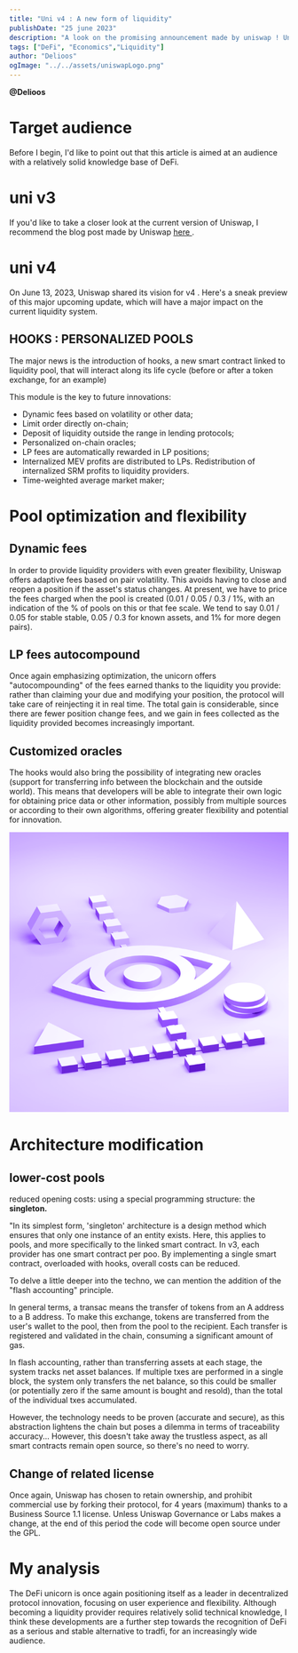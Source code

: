 ```yaml
---
title: "Uni v4 : A new form of liquidity"
publishDate: "25 june 2023"
description: "A look on the promising announcement made by uniswap ! Uni v4 and hooks"
tags: ["DeFi", "Economics","Liquidity"]
author: "Delioos"
ogImage: "../../assets/uniswapLogo.png"
---
```

__@Delioos__
# Target audience
Before I begin, I'd like to point out that this article is aimed at an audience with a relatively solid knowledge base of DeFi.

# uni v3
If you'd like to take a closer look at the current version of Uniswap, I recommend the blog post made by Uniswap <a href="https://blog.uniswap.org/uniswap-v3"> here </a>.
# uni v4

On June 13, 2023, Uniswap shared its vision for v4 . Here's a sneak preview of this major upcoming update, which will have a major impact on the current liquidity system.
## **HOOKS : PERSONALIZED POOLS**

The major news is the introduction of hooks, a new smart contract linked to liquidity pool, that will interact along its life cycle (before or after  a token exchange, for an example)

This module is the key to future innovations:

- Dynamic fees based on volatility or other data;
- Limit order directly on-chain;
- Deposit of liquidity outside the range in lending protocols;
- Personalized on-chain oracles;
- LP fees are automatically rewarded in LP positions;
- Internalized MEV profits are distributed to LPs. Redistribution of internalized SRM profits to liquidity providers.
- Time-weighted average market maker;

# Pool optimization and flexibility

## Dynamic fees

In order to provide liquidity providers with even greater flexibility, Uniswap offers adaptive fees based on pair volatility. This avoids having to close and reopen a position if the asset's status changes. At present, we have to price the fees charged when the pool is created (0.01 / 0.05 / 0.3 / 1%, with an indication of the % of pools on this or that fee scale. We tend to say 0.01 / 0.05 for stable stable, 0.05 / 0.3 for known assets, and 1% for more degen pairs).

## LP fees autocompound

Once again emphasizing optimization, the unicorn offers "autocompounding" of the fees earned thanks to the liquidity you provide: rather than claiming your due and modifying your position, the protocol will take care of reinjecting it in real time. The total gain is considerable, since there are fewer position change fees, and we gain in fees collected as the liquidity provided becomes increasingly important.

## Customized oracles

The hooks would also bring the possibility of integrating new oracles (support for transferring info between the blockchain and the outside world). This means that developers will be able to integrate their own logic for obtaining price data or other information, possibly from multiple sources or according to their own algorithms, offering greater flexibility and potential for innovation.

![abstract image of geometrical shapes forming an eye](../../assets/oracles.png)

# Architecture modification

## lower-cost pools

reduced opening costs: using a special programming structure: the **singleton.**

"In its simplest form, 'singleton' architecture is a design method which ensures that only one instance of an entity exists. Here, this applies to pools, and more specifically to the linked smart contract. In v3, each provider has one smart contract per poo.  By implementing a single smart contract, overloaded with hooks, overall costs can be reduced.

To delve a little deeper into the techno, we can mention the addition of the "flash accounting" principle.

In general terms, a transac means the transfer of tokens from an A address to a B address. To make this exchange, tokens are transferred from the user's wallet to the pool, then from the pool to the recipient. Each transfer is registered and validated in the chain, consuming a significant amount of gas.

In flash accounting, rather than transferring assets at each stage, the system tracks net asset balances. If multiple txes are performed in a single block, the system only transfers the net balance, so this could be smaller (or potentially zero if the same amount is bought and resold), than the total of the individual txes accumulated.

However, the technology needs to be proven (accurate and secure), as this abstraction lightens the chain but poses a dilemma in terms of traceability accuracy... However, this doesn't take away the trustless aspect, as all smart contracts remain open source, so there's no need to worry.

## Change of related license

Once again, Uniswap has chosen to retain ownership, and prohibit commercial use by forking their protocol, for 4 years (maximum) thanks to a Business Source 1.1 license. Unless Uniswap Governance or Labs makes a change, at the end of this period the code will become open source under the GPL.

# My analysis

The DeFi unicorn is once again positioning itself as a leader in decentralized protocol innovation, focusing on user experience and flexibility. Although becoming a liquidity provider requires relatively solid technical knowledge, I think these developments are a further step towards the recognition of DeFi as a serious and stable alternative to tradfi, for an increasingly wide audience.
